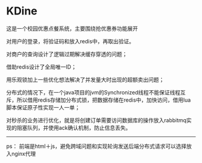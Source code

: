 # KDine
这是一个校园优惠点餐系统，主要围绕抢优惠券功能展开

对用户的登录，将验证码和放入redis中，再取出验证。

对商户的查询设计了逻辑过期解决缓存穿透的问题；

借助redis设计了全局唯一ID；

用乐观锁加上一些优化想法解决了并发量大时出现的超额卖出问题；

分布式的情况下，在一个java项目的jvm的Synchronized线程不能保证线程互斥，所以借用redis存储加分布式锁，把数据存储在redis中，加快访问，借用lua脚本保证原子性实现一人一单；

对秒杀的业务进行优化，就是将创建订单需要访问数据库的操作放入rabbitmq实现的阻塞队列，并使用ack确认机制，防止信息丢失。

------------------

ps： 前端是html＋js，避免跨域问题和实现轮询发送后端分布式请求可以选择放入nginx代理
